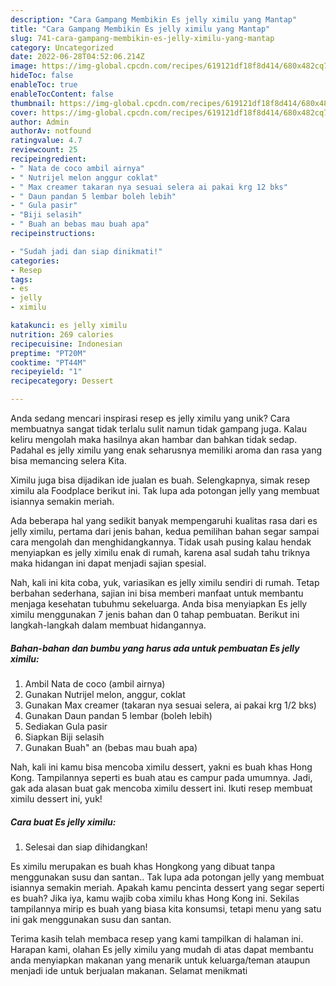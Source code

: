 ```yaml
---
description: "Cara Gampang Membikin Es jelly ximilu yang Mantap"
title: "Cara Gampang Membikin Es jelly ximilu yang Mantap"
slug: 741-cara-gampang-membikin-es-jelly-ximilu-yang-mantap
category: Uncategorized
date: 2022-06-28T04:52:06.214Z
image: https://img-global.cpcdn.com/recipes/619121df18f8d414/680x482cq70/es-jelly-ximilu-foto-resep-utama.jpg
hideToc: false
enableToc: true
enableTocContent: false
thumbnail: https://img-global.cpcdn.com/recipes/619121df18f8d414/680x482cq70/es-jelly-ximilu-foto-resep-utama.jpg
cover: https://img-global.cpcdn.com/recipes/619121df18f8d414/680x482cq70/es-jelly-ximilu-foto-resep-utama.jpg
author: Admin
authorAv: notfound
ratingvalue: 4.7
reviewcount: 25
recipeingredient:
- " Nata de coco ambil airnya"
- " Nutrijel melon anggur coklat"
- " Max creamer takaran nya sesuai selera ai pakai krg 12 bks"
- " Daun pandan 5 lembar boleh lebih"
- " Gula pasir"
- "Biji selasih"
- " Buah an bebas mau buah apa"
recipeinstructions:

- "Sudah jadi dan siap dinikmati!"
categories:
- Resep
tags:
- es
- jelly
- ximilu

katakunci: es jelly ximilu 
nutrition: 269 calories
recipecuisine: Indonesian
preptime: "PT20M"
cooktime: "PT44M"
recipeyield: "1"
recipecategory: Dessert

---
```





Anda sedang mencari inspirasi resep es jelly ximilu yang unik? Cara membuatnya sangat tidak terlalu sulit namun tidak gampang juga. Kalau keliru mengolah maka hasilnya akan hambar dan bahkan tidak sedap. Padahal es jelly ximilu yang enak seharusnya memiliki aroma dan rasa yang bisa memancing selera Kita.





Ximilu juga bisa dijadikan ide jualan es buah. Selengkapnya, simak resep ximilu ala Foodplace berikut ini. Tak lupa ada potongan jelly yang membuat isiannya semakin meriah.

Ada beberapa hal yang sedikit banyak mempengaruhi kualitas rasa dari es jelly ximilu, pertama dari jenis bahan, kedua pemilihan bahan segar sampai cara mengolah dan menghidangkannya. Tidak usah pusing kalau hendak menyiapkan es jelly ximilu enak di rumah, karena asal sudah tahu triknya maka hidangan ini dapat menjadi sajian spesial.






Nah, kali ini kita coba, yuk, variasikan es jelly ximilu sendiri di rumah. Tetap berbahan sederhana, sajian ini bisa memberi manfaat untuk membantu menjaga kesehatan tubuhmu sekeluarga. Anda bisa menyiapkan Es jelly ximilu menggunakan 7 jenis bahan dan 0 tahap pembuatan. Berikut ini langkah-langkah dalam membuat hidangannya.

<!--inarticleads1-->

##### Bahan-bahan dan bumbu yang harus ada untuk pembuatan Es jelly ximilu:

1. Ambil  Nata de coco (ambil airnya)
1. Gunakan  Nutrijel melon, anggur, coklat
1. Gunakan  Max creamer (takaran nya sesuai selera, ai pakai krg 1/2 bks)
1. Gunakan  Daun pandan 5 lembar (boleh lebih)
1. Sediakan  Gula pasir
1. Siapkan Biji selasih
1. Gunakan  Buah&#34; an (bebas mau buah apa)


Nah, kali ini kamu bisa mencoba ximilu dessert, yakni es buah khas Hong Kong. Tampilannya seperti es buah atau es campur pada umumnya. Jadi, gak ada alasan buat gak mencoba ximilu dessert ini. Ikuti resep membuat ximilu dessert ini, yuk! 

<!--inarticleads2-->

##### Cara buat Es jelly ximilu:


1. Selesai dan siap dihidangkan!

Es ximilu merupakan es buah khas Hongkong yang dibuat tanpa menggunakan susu dan santan.. Tak lupa ada potongan jelly yang membuat isiannya semakin meriah. Apakah kamu pencinta dessert yang segar seperti es buah? Jika iya, kamu wajib coba ximilu khas Hong Kong ini. Sekilas tampilannya mirip es buah yang biasa kita konsumsi, tetapi menu yang satu ini gak menggunakan susu dan santan. 

Terima kasih telah membaca resep yang kami tampilkan di halaman ini. Harapan kami, olahan Es jelly ximilu yang mudah di atas dapat membantu anda menyiapkan makanan yang menarik untuk keluarga/teman ataupun menjadi ide untuk berjualan makanan. Selamat menikmati
